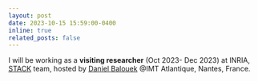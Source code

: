 ```yaml
---
layout: post
date: 2023-10-15 15:59:00-0400
inline: true
related_posts: false
---
```


I will be working as a <strong>visiting researcher</strong> (Oct 2023- Dec 2023) at INRIA, [STACK](https://stack-research-group.gitlabpages.inria.fr/web/) team, hosted by [Daniel Balouek](https://daniel-balouek.com/) @IMT Atlantique, Nantes, France. 
